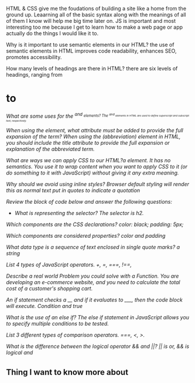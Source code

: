 HTML & CSS give me the foudations of building a site like a home from the ground up. Leaarning all of the basic syntax along with the meanings of all of them I know will help me big time later on. JS is important and most interesting too me because I get to learn how to make a web page or app actually do the things I would like it to.


Why is it important to use semantic elements in our HTML? the use of semantic elements in HTML improves code readability, enhances SEO, promotes accessibility.

How many levels of headings are there in HTML?  there are six levels of headings, ranging from <h1> to <h6>

What are some uses for the <sup> and <sub> elements? The <sup> and <sub> elements in HTML are used to define superscript and subscript text, respectively.

When using the <abbr> element, what attribute must be added to provide the full expansion of the term? When using the <abbr> (abbreviation) element in HTML, you should include the title attribute to provide the full expansion or explanation of the abbreviated term.

What are ways we can apply CSS to our HTML?a <span> element. It has no semantics. You use it to wrap content when you want to apply CSS to it (or do something to it with JavaScript) without giving it any extra meaning.

Why should we avoid using inline styles? Browser default styling will render this as normal text put in quotes to indicate a quotation

Review the block of code below and answer the following questions:

- What is representing the selector? The selector is h2.

Which components are the CSS declarations? color: black; padding: 5px;

Which components are considered properties? color and padding

What data type is a sequence of text enclosed in single quote marks? a string

List 4 types of JavaScript operators. +, =, ===, !==,

Describe a real world Problem you could solve with a Function. You are developing an e-commerce website, and you need to calculate the total cost of a customer's shopping cart.

An if statement checks a __ and if it evaluates to ___, then the code block will execute. Condition and true

What is the use of an else if? The else if statement in JavaScript allows you to specify multiple conditions to be tested.

List 3 different types of comparison operators. ===, <, >.

What is the difference between the logical operator && and ||? || is or, && is logical and

## Thing I want to know more about
